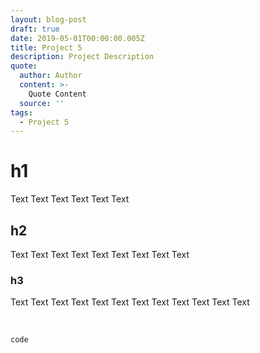 ```yaml
---
layout: blog-post
draft: true
date: 2019-05-01T00:00:00.005Z
title: Project 5
description: Project Description
quote:
  author: Author
  content: >-
    Quote Content
  source: ''
tags:
  - Project 5
---
```


# h1

Text Text Text Text Text Text

## h2

Text Text Text Text Text Text Text Text Text

### h3

Text Text Text Text Text Text Text Text Text Text Text Text

<br>

`code`